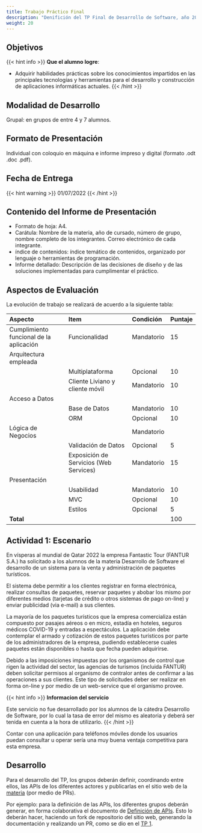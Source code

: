 ```yaml
---
title: Trabajo Práctico Final
description: "Denifición del TP Final de Desarrollo de Software, año 2021."
weight: 20
---
```


## Objetivos

{{< hint info >}}
**Que el alumno logre**:

- Adquirir habilidades prácticas sobre los conocimientos impartidos en las principales tecnologías y herramientas para el desarrollo y construcción de aplicaciones informáticas actuales.
  {{< /hint >}}

## Modalidad de Desarrollo

Grupal: en grupos de entre 4 y 7 alumnos.

## Formato de Presentación

Individual con coloquio en máquina e informe impreso y digital (formato .odt .doc .pdf).

## Fecha de Entrega

{{< hint warning >}}
01/07/2022
{{< /hint >}}

## Contenido del Informe de Presentación

- Formato de hoja: A4.
- Carátula: Nombre de la materia, año de cursado, número de grupo, nombre completo de los integrantes. Correo electrónico de cada integrante.
- índice de contenidos: índice temático de contenidos, organizado por lenguaje o herramientas de programación.
- Informe detallado: Descripción de las decisiones de diseño y de las soluciones implementadas para cumplimentar el práctico.

## Aspectos de Evaluación

La evolución de trabajo se realizará de acuerdo a la siguiente tabla:

| Aspecto                                 | Item                                   | Condición  | Puntaje |
| :-------------------------------------- | :------------------------------------- | :--------- | :------ |
| Cumplimiento funcional de la aplicación | Funcionalidad                          | Mandatorio | 15      |
| Arquitectura empleada                   |                                        |            |         |
|                                         | Multiplataforma                        | Opcional   | 10      |
|                                         | Cliente Liviano y cliente móvil        | Mandatorio | 10      |
| Acceso a Datos                          |                                        |            |         |
|                                         | Base de Datos                          | Mandatorio | 10      |
|                                         | ORM                                    | Opcional   | 10      |
| Lógica de Negocios                      |                                        | Mandatorio |         |
|                                         | Validación de Datos                    | Opcional   | 5       |
|                                         | Exposición de Servicios (Web Services) | Mandatorio | 15      |
| Presentación                            |                                        |            |         |
|                                         | Usabilidad                             | Mandatorio | 10      |
|                                         | MVC                                    | Opcional   | 10      |
|                                         | Estilos                                | Opcional   | 5       |
| **Total**                               |                                        |            | 100     |

## Actividad 1: Escenario

En vísperas al mundial de Qatar 2022 la empresa Fantastic Tour (FANTUR S.A.) ha solicitado a los alumnos de la materia Desarrollo de Software el desarrollo de un sistema para la venta y administración de paquetes turísticos.

El sistema debe permitir a los clientes registrar en forma electrónica, realizar consultas de paquetes, reservar paquetes y abobar los mismo por diferentes medios (tarjetas de crédito o otros sistemas de pago on-line) y enviar publicidad (via e-mail) a sus clientes.

La mayoría de los paquetes turísticos que la empresa comercializa están compuesto por pasajes aéreos o en micro, estadía en hoteles, seguros médicos COVID-19 y entradas a espectáculos. La aplicación debe contemplar el armado y cotización de estos paquetes turísticos por parte de los administradores de la empresa, pudiendo establecerse cuales paquetes están disponibles o hasta que fecha pueden adquirirse.

Debido a las imposiciones impuestas por los organismos de control que rigen la actividad del sector, las agencias de turismos (incluida FANTUR) deben solicitar permisos al organismo de contralor antes de confirmar a las operaciones a sus clientes. Este tipo de solicitudes deber ser realizar en forma on-line y por medio de un web-service que el organismo provee.

{{< hint info >}}
**Informacion del servicio**

Este servicio no fue desarrollado por los alumnos de la cátedra Desarrollo de Software, por lo cual
la tasa de error del mismo es aleatoria y deberá ser tenida en cuenta a la hora de utilizarlo.
  {{< /hint >}}

Contar con una aplicación para teléfonos móviles donde los usuarios puedan consultar u operar sería una muy buena ventaja competitiva para esta empresa.

## Desarrollo

Para el desarrollo del TP, los grupos deberán definir, coordinando entre ellos, las APIs
de los diferentes actores y publicarlas en el sitio web de la [materia](https://github.com/FRRe-DS/FRRe-DS.github.io/) 
(por medio de PRs).

Por ejemplo: para la definición de las APIs, los diferentes grupos deberán generar, en forma
colaborativa el documento de [Definición de APIs](apis). Esto lo deberán hacer, haciendo
un fork de repositorio del sitio web, generando la documentación y realizando un PR, como
se dio en el [TP 1](../tp_01#actividad-3-actividad-práctica-sobre-git-y-github).
